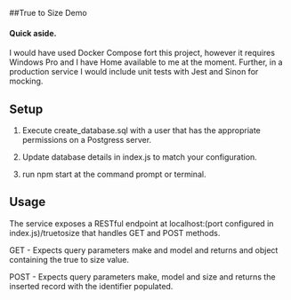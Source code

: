 ##True to Size Demo

#### Quick aside. 
I would have used Docker Compose fort this project, however it 
requires Windows Pro and I have Home available to me at the moment.
Further, in a production service I would include unit tests with Jest 
and Sinon for mocking.

## Setup

1) Execute create_database.sql with a user that has the appropriate permissions 
    on a Postgress server. 
    
2) Update database details in index.js to match your configuration. 

3) run npm start at the command prompt or terminal. 


## Usage 

The service exposes a RESTful endpoint at localhost:(port configured in index.js)/truetosize 
that handles GET and POST methods. 

GET - Expects query parameters make and model and returns and object containing the true to size 
    value.

POST - Expects query parameters make, model and size and returns the inserted record with the 
    identifier populated.  